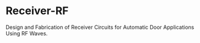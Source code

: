 # Receiver-RF
Design and Fabrication of Receiver Circuits for Automatic Door Applications Using RF Waves.
